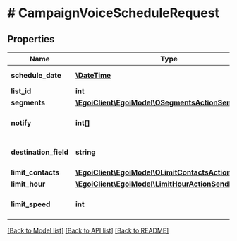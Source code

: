 # # CampaignVoiceScheduleRequest

## Properties

Name | Type | Description | Notes
------------ | ------------- | ------------- | -------------
**schedule_date** | [**\DateTime**](\DateTime.md) | The date and time | [optional] 
**list_id** | **int** |  | 
**segments** | [**\EgoiClient\EgoiModel\OSegmentsActionSend**](OSegmentsActionSend.md) |  | 
**notify** | **int[]** | Array of IDs of the users to notify | [optional] 
**destination_field** | **string** | Destination field of this campaign | 
**limit_contacts** | [**\EgoiClient\EgoiModel\OLimitContactsActionSend**](OLimitContactsActionSend.md) |  | [optional] 
**limit_hour** | [**\EgoiClient\EgoiModel\LimitHourActionSendLimitHour**](LimitHourActionSendLimitHour.md) |  | [optional] 
**limit_speed** | **int** | Speed limit to send the campaign | [optional] 

[[Back to Model list]](../../README.md#documentation-for-models) [[Back to API list]](../../README.md#documentation-for-api-endpoints) [[Back to README]](../../README.md)


